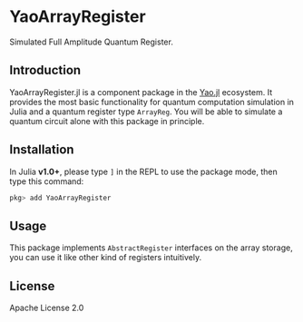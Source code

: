 # YaoArrayRegister

Simulated Full Amplitude Quantum Register.

## Introduction

YaoArrayRegister.jl is a component package in the [Yao.jl](https://github.com/QuantumBFS/Yao.jl) ecosystem. It provides the most basic functionality for quantum
computation simulation in Julia and a quantum register type `ArrayReg`. You will be
able to simulate a quantum circuit alone with this package in principle.

## Installation

In Julia **v1.0+**, please type `]` in the REPL to use the package mode, then type this command:

```julia
pkg> add YaoArrayRegister
```

## Usage

This package implements `AbstractRegister` interfaces on the array storage, you can use it like other kind of registers intuitively.

## License

Apache License 2.0
